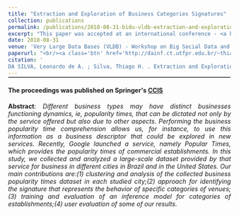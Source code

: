 ```yaml
---
title: "Extraction and Exploration of Business Categories Signatures"
collection: publications
permalink: /publications/2018-08-31-bidu-vldb-extraction-and-exploration
excerpt: "This paper was accepted at an international conference - <a href='https://sites.google.com/view/bidu2018/program/accepted-papers?authuser=0'>VLDB BiDu2018</a>"
date: 2018-08-31
venue: 'Very Large Data Bases (VLDB) - Workshop on Big Social Data and Urban Computing (Bidu)'
paperurl: "<br/><a class='btn' href='http://dainf.ct.utfpr.edu.br/~thiagohs/papers/daSilvabidu18.pdf'>Download PDF</a>"
citation: '
DA SILVA, Leonardo de A. ; Silva, Thiago H. . Extraction and Exploration of Business Categories Signatures. In: VLDB - Workshop on Big Social Data and Urban Computing, 2018, Rio de Janeiro. Proceedings of 44th VLDB, 2018.'
---
```


<hr style=" display: block;
  margin-top: -1.0em;
  margin-bottom: 0.5em;
  margin-left: auto;
  margin-right: auto;
  border-style: inset;
  border-width: 1px;">

#### The proceedings was published on Springer's [CCIS](https://www.springer.com/us/book/9783030112370')

<p style='text-align: justify;'>
	<b>Abstract</b>: <i>Different business types may have distinct businesses functioning dynamics, ie, popularity times, that can be dictated not only by the service offered but also due to other aspects. Performing the business popularity time comprehension allows us, for instance, to use this information as a business descriptor that could be explored in new services. Recently, Google launched a service, namely Popular Times, which provides the popularity times of commercial establishments. In this study, we collected and analyzed a large-scale dataset provided by that service for business in different cities in Brazil and in the United States. Our main contributions are:(1) clustering and analysis of the collected business popularity times dataset in each studied city;(2) approach for identifying the signature that represents the behavior of specific categories of venues;(3) training and evaluation of an inference model for categories of establishments;(4) user evaluation of some of our results.</i>
</p>